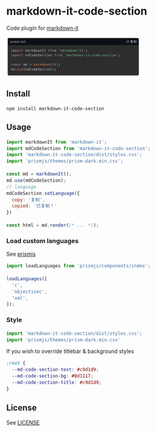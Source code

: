 # markdown-it-code-section

Code plugin for [markdown-it](https://github.com/markdown-it/markdown-it)

<img src="./docs/0.screenshot.png" alt="screenshot" height="70%" width="70%"/>

## Install

```shell
npm install markdown-it-code-section
```

## Usage

```js
import markdownIt from 'markdown-it';
import mdCodeSection from 'markdown-it-code-section';
import 'markdown-it-code-section/dist/styles.css';
import 'prismjs/themes/prism-dark.min.css';

const md = markdownIt();
md.use(mdCodeSection);
// language
mdCodeSection.setLanguage({
  copy: '复制',
  copied: '已复制！'
})

const html = md.render(/* ... */);
```

### Load custom languages
See [prismjs](https://prismjs.com/)

```javascript
import loadLanguages from 'prismjs/components/index';

loadLanguages([
  'c',
  'objectivec',
  'xml',
]);
```
### Style
```js
import 'markdown-it-code-section/dist/styles.css';
import 'prismjs/themes/prism-dark.min.css'
```

If you wish to override titlebar & background styles
```css
:root {
  --md-code-section-text: #c9d1d9;
  --md-code-section-bg: #0d1117;
  --md-code-section-title: #c9d1d9;
}
```

## License
See [LICENSE](./LICENSE)
